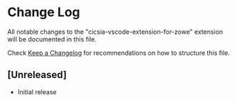 # Change Log

All notable changes to the "cicsia-vscode-extension-for-zowe" extension will be documented in this file.

Check [Keep a Changelog](http://keepachangelog.com/) for recommendations on how to structure this file.

## [Unreleased]

- Initial release